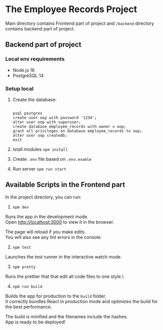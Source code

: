 # The Employee Records Project

Main directory contains Frontend part of project and `/backend` directory contains backend part of project.

## Backend part of project

### Local env requirements

- Node.js 16
- PostgreSQL 14

### Setup local

1. Create the database:

    ```

    psql postgres
    create user oop with password '1234';
    alter user oop with superuser;
    create database employee_records with owner = oop;
    grant all privileges on database employee_records to oop;
    alter user oop createdb;
    exit

    ```

1. Istall modules `npm install`
2. Create `.env` file based on `.env.examle`
3. Run server `npm run start`

## Available Scripts in the Frontend part

In the project directory, you can run:

1. `npm dev`

Runs the app in the development mode.\
Open [http://localhost:3000](http://localhost:3000) to view it in the browser.

The page will reload if you make edits.\
You will also see any lint errors in the console.

2. `npm test`

Launches the test runner in the interactive watch mode.

3. `npm pretty`

Runs the prettier that that edit all code files to one style.\

4. `npm run build`

Builds the app for production to the `build` folder.\
It correctly bundles React in production mode and optimizes the build for the best performance.

The build is minified and the filenames include the hashes.\
App is ready to be deployed!
